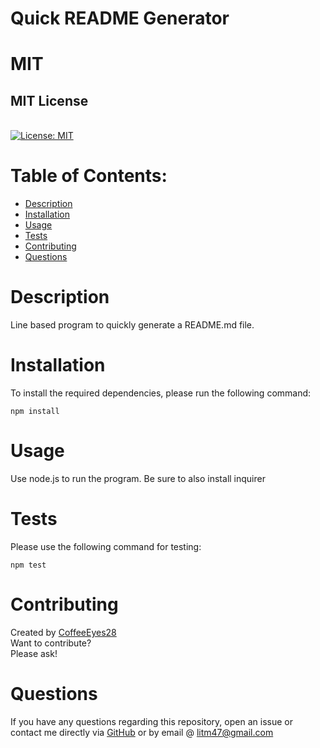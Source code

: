 # Quick README Generator 
  # MIT
 ## MIT License
  <br />[![License: MIT](https://img.shields.io/badge/License-MIT-yellow.svg)](https://opensource.org/licenses/MIT)
  # Table of Contents: 
  - [Description](#description)
  - [Installation](#installation)
  - [Usage](#usage)
  - [Tests](#tests)
  - [Contributing](#contributing)
  - [Questions](#questions)
  

  # Description
  Line based program to quickly generate a README.md file.

  # Installation
  To install the required dependencies, please run the following command: 
  <pre><code>npm install </code></pre>
  
  
  # Usage 
  Use node.js to run the program. Be sure to also install inquirer

  # Tests
  Please use the following command for testing: 
  <pre><code>npm test</code></pre>
  

  # Contributing 
  Created by <a href='https://github.com/CoffeeEyes28'>CoffeeEyes28</a>
  <br />
  Want to contribute? 
  <br />
  Please ask!

  # Questions
   If you have any questions regarding this repository, open an issue or contact me directly via <a href='https://github.com/CoffeeEyes28'>GitHub</a> or by email @ litm47@gmail.com
   
  

